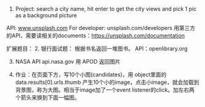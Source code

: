 1. Project: search a city name, hit enter to get the city views and pick 1 pic as a background picture

API: www.unsplash.com
For developer: unsplash.com/developers
用第三方的API，需要读相关的documents：https://unsplash.com/documentation

扩展题目：
2. 银行面试题：
    根据书名返回一堆图书。
    API：openlibrary.org

3. NASA API
    api.nasa.gov
    用 APOD 返回图片

4. 作业：在页面下方，写10个小图(candidates)，用 object里面的data.results[0].urls.thumb
    产生10个小的image，点击小image，就会加载到背景图，称为大图。相当于image加了一个event listener的click。加左右两个箭头来换到下面一幅图。